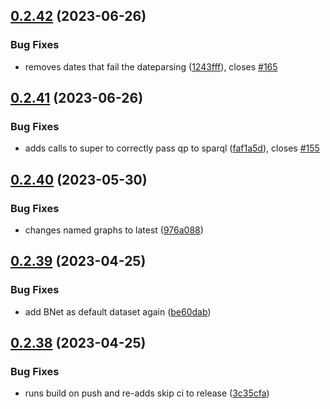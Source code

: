 ## [0.2.42](https://github.com/InTaVia/InTaVia-Backend/compare/v0.2.41...v0.2.42) (2023-06-26)


### Bug Fixes

* removes dates that fail the dateparsing ([1243fff](https://github.com/InTaVia/InTaVia-Backend/commit/1243fff0287325d42c676c5330670dfd6f2546f7)), closes [#165](https://github.com/InTaVia/InTaVia-Backend/issues/165)



## [0.2.41](https://github.com/InTaVia/InTaVia-Backend/compare/v0.2.40...v0.2.41) (2023-06-26)


### Bug Fixes

* adds calls to super to correctly pass qp to sparql ([faf1a5d](https://github.com/InTaVia/InTaVia-Backend/commit/faf1a5d6cd3ff82a04649df94870842395483f9c)), closes [#155](https://github.com/InTaVia/InTaVia-Backend/issues/155)



## [0.2.40](https://github.com/InTaVia/InTaVia-Backend/compare/v0.2.39...v0.2.40) (2023-05-30)


### Bug Fixes

* changes named graphs to latest ([976a088](https://github.com/InTaVia/InTaVia-Backend/commit/976a088ad8ee6120053f3d7ce67e2e3169f2c999))



## [0.2.39](https://github.com/InTaVia/InTaVia-Backend/compare/v0.2.38...v0.2.39) (2023-04-25)


### Bug Fixes

* add BNet as default dataset again ([be60dab](https://github.com/InTaVia/InTaVia-Backend/commit/be60dabd82e62c0ec6b17f45f475c56bdb7137ab))



## [0.2.38](https://github.com/InTaVia/InTaVia-Backend/compare/v0.2.37...v0.2.38) (2023-04-25)


### Bug Fixes

* runs build on push and re-adds skip ci to release ([3c35cfa](https://github.com/InTaVia/InTaVia-Backend/commit/3c35cfa158e23f56ab91ddc5bfd52f6639f5e8a0))



